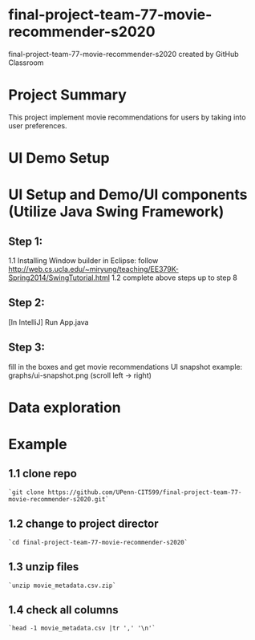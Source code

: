 # final-project-team-77-movie-recommender-s2020
final-project-team-77-movie-recommender-s2020 created by GitHub Classroom

Project Summary
=============
  This project implement movie recommendations for users by taking into user preferences. 


UI Demo Setup
=============
# UI Setup and Demo/UI components (Utilize Java Swing Framework)
## Step 1: 
  1.1 Installing Window builder in Eclipse: 
      follow http://web.cs.ucla.edu/~miryung/teaching/EE379K-Spring2014/SwingTutorial.html 
  1.2 complete above steps up to step 8
## Step 2: 
  [In IntelliJ] Run App.java
## Step 3: 
  fill in the boxes and get movie recommendations
  UI snapshot example: graphs/ui-snapshot.png (scroll left -> right)


Data exploration
=============
# Example
  ## 1.1 clone repo
    `git clone https://github.com/UPenn-CIT599/final-project-team-77-movie-recommender-s2020.git`
    
  ## 1.2 change to project director
    `cd final-project-team-77-movie-recommender-s2020`
    
  ## 1.3 unzip files
    `unzip movie_metadata.csv.zip`
    
  ## 1.4 check all columns
    `head -1 movie_metadata.csv |tr ',' '\n'`
